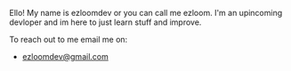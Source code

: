 Ello! My name is ezloomdev or you can call me ezloom. I'm an upincoming devloper and im here to just learn stuff and improve.

To reach out to me email me on:
- ezloomdev@gmail.com
